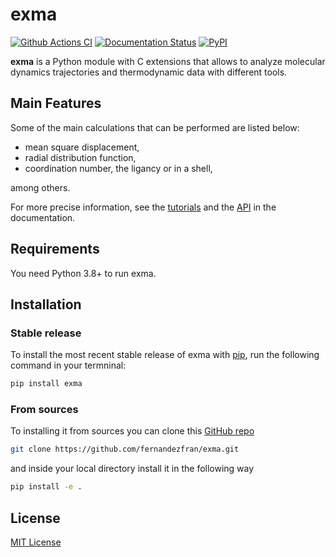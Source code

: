 # exma

[![Github Actions CI](https://github.com/fernandezfran/exma/actions/workflows/exma_ci.yml/badge.svg)](https://github.com/fernandezfran/exma/actions/workflows/exma_ci.yml)
[![Documentation Status](https://readthedocs.org/projects/exma/badge/?version=latest)](https://exma.readthedocs.io/en/latest/?badge=latest)
[![PyPI](https://img.shields.io/pypi/v/exma)](https://pypi.org/project/exma/)

**exma** is a Python module with C extensions that allows to analyze molecular 
dynamics trajectories and thermodynamic data with different tools.


## Main Features

Some of the main calculations that can be performed are listed below:

* mean square displacement,
* radial distribution function,
* coordination number, the ligancy or in a shell,

among others.

For more precise information, see the [tutorials](https://exma.readthedocs.io/en/latest/tutorial.html)
and the [API](https://exma.readthedocs.io/en/latest/api.html) in the documentation.


## Requirements

You need Python 3.8+ to run exma. 


## Installation

### Stable release

To install the most recent stable release of exma with [pip](https://pip.pypa.io/en/stable/), 
run the following command in your termninal:

```bash
pip install exma
```

### From sources

To installing it from sources you can clone this [GitHub repo](https://github.com/fernandezfran/exma) 

```bash
git clone https://github.com/fernandezfran/exma.git
```

and inside your local directory install it in the following way 

```bash
pip install -e .
```


## License

[MIT License](https://github.com/fernandezfran/exma/blob/master/LICENSE)
